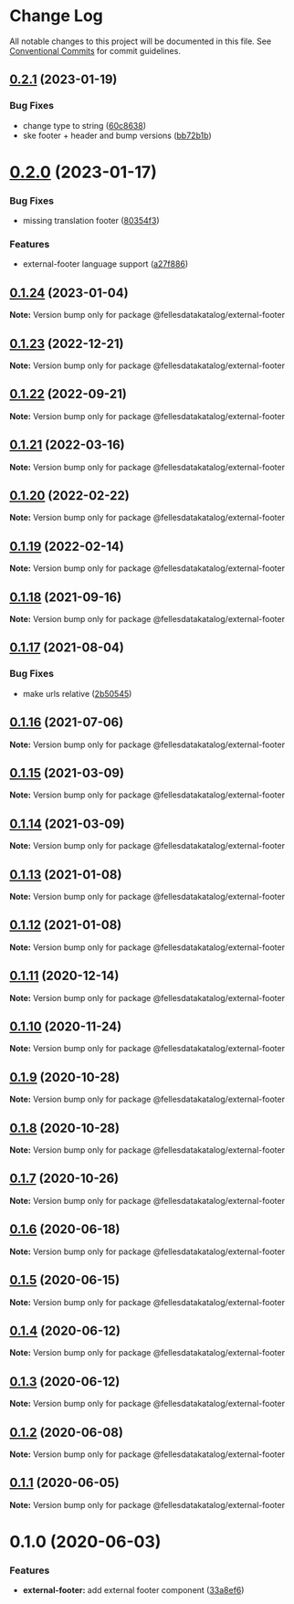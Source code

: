 # Change Log

All notable changes to this project will be documented in this file.
See [Conventional Commits](https://conventionalcommits.org) for commit guidelines.

## [0.2.1](https://github.com/fellesdatakatalog/fdk-kit/compare/@fellesdatakatalog/external-footer@0.2.0...@fellesdatakatalog/external-footer@0.2.1) (2023-01-19)


### Bug Fixes

* change type to string ([60c8638](https://github.com/fellesdatakatalog/fdk-kit/commit/60c863852fc3b73d51460f06874eb685207feebf))
* ske footer + header and bump versions ([bb72b1b](https://github.com/fellesdatakatalog/fdk-kit/commit/bb72b1b84f8552d620fc4f41f887f06899310c7c))





# [0.2.0](https://github.com/fellesdatakatalog/fdk-kit/compare/@fellesdatakatalog/external-footer@0.1.24...@fellesdatakatalog/external-footer@0.2.0) (2023-01-17)


### Bug Fixes

* missing translation footer ([80354f3](https://github.com/fellesdatakatalog/fdk-kit/commit/80354f3ff06e7e2bdbf43736b6400a68aad65d28))


### Features

* external-footer language support ([a27f886](https://github.com/fellesdatakatalog/fdk-kit/commit/a27f886456d99622c48207eb32594862d0da2784))





## [0.1.24](https://github.com/fellesdatakatalog/fdk-kit/compare/@fellesdatakatalog/external-footer@0.1.23...@fellesdatakatalog/external-footer@0.1.24) (2023-01-04)

**Note:** Version bump only for package @fellesdatakatalog/external-footer





## [0.1.23](https://github.com/fellesdatakatalog/fdk-kit/compare/@fellesdatakatalog/external-footer@0.1.22...@fellesdatakatalog/external-footer@0.1.23) (2022-12-21)

**Note:** Version bump only for package @fellesdatakatalog/external-footer





## [0.1.22](https://github.com/fellesdatakatalog/fdk-kit/compare/@fellesdatakatalog/external-footer@0.1.21...@fellesdatakatalog/external-footer@0.1.22) (2022-09-21)

**Note:** Version bump only for package @fellesdatakatalog/external-footer





## [0.1.21](https://github.com/fellesdatakatalog/fdk-kit/compare/@fellesdatakatalog/external-footer@0.1.20...@fellesdatakatalog/external-footer@0.1.21) (2022-03-16)

**Note:** Version bump only for package @fellesdatakatalog/external-footer





## [0.1.20](https://github.com/fellesdatakatalog/fdk-kit/compare/@fellesdatakatalog/external-footer@0.1.19...@fellesdatakatalog/external-footer@0.1.20) (2022-02-22)

**Note:** Version bump only for package @fellesdatakatalog/external-footer





## [0.1.19](https://github.com/fellesdatakatalog/fdk-kit/compare/@fellesdatakatalog/external-footer@0.1.18...@fellesdatakatalog/external-footer@0.1.19) (2022-02-14)

**Note:** Version bump only for package @fellesdatakatalog/external-footer





## [0.1.18](https://github.com/fellesdatakatalog/fdk-kit/compare/@fellesdatakatalog/external-footer@0.1.17...@fellesdatakatalog/external-footer@0.1.18) (2021-09-16)

**Note:** Version bump only for package @fellesdatakatalog/external-footer





## [0.1.17](https://github.com/fellesdatakatalog/fdk-kit/compare/@fellesdatakatalog/external-footer@0.1.16...@fellesdatakatalog/external-footer@0.1.17) (2021-08-04)


### Bug Fixes

* make urls relative ([2b50545](https://github.com/fellesdatakatalog/fdk-kit/commit/2b505453aff415b061f3554dabed64b81bd0f0bd))





## [0.1.16](https://github.com/fellesdatakatalog/fdk-kit/compare/@fellesdatakatalog/external-footer@0.1.15...@fellesdatakatalog/external-footer@0.1.16) (2021-07-06)

**Note:** Version bump only for package @fellesdatakatalog/external-footer





## [0.1.15](https://github.com/fellesdatakatalog/fdk-kit/compare/@fellesdatakatalog/external-footer@0.1.14...@fellesdatakatalog/external-footer@0.1.15) (2021-03-09)

**Note:** Version bump only for package @fellesdatakatalog/external-footer





## [0.1.14](https://github.com/fellesdatakatalog/fdk-kit/compare/@fellesdatakatalog/external-footer@0.1.13...@fellesdatakatalog/external-footer@0.1.14) (2021-03-09)

**Note:** Version bump only for package @fellesdatakatalog/external-footer





## [0.1.13](https://github.com/fellesdatakatalog/fdk-kit/compare/@fellesdatakatalog/external-footer@0.1.12...@fellesdatakatalog/external-footer@0.1.13) (2021-01-08)

**Note:** Version bump only for package @fellesdatakatalog/external-footer





## [0.1.12](https://github.com/fellesdatakatalog/fdk-kit/compare/@fellesdatakatalog/external-footer@0.1.11...@fellesdatakatalog/external-footer@0.1.12) (2021-01-08)

**Note:** Version bump only for package @fellesdatakatalog/external-footer





## [0.1.11](https://github.com/fellesdatakatalog/fdk-kit/compare/@fellesdatakatalog/external-footer@0.1.10...@fellesdatakatalog/external-footer@0.1.11) (2020-12-14)

**Note:** Version bump only for package @fellesdatakatalog/external-footer





## [0.1.10](https://github.com/fellesdatakatalog/fdk-kit/compare/@fellesdatakatalog/external-footer@0.1.9...@fellesdatakatalog/external-footer@0.1.10) (2020-11-24)

**Note:** Version bump only for package @fellesdatakatalog/external-footer





## [0.1.9](https://github.com/fellesdatakatalog/fdk-kit/compare/@fellesdatakatalog/external-footer@0.1.8...@fellesdatakatalog/external-footer@0.1.9) (2020-10-28)

**Note:** Version bump only for package @fellesdatakatalog/external-footer





## [0.1.8](https://github.com/fellesdatakatalog/fdk-kit/compare/@fellesdatakatalog/external-footer@0.1.7...@fellesdatakatalog/external-footer@0.1.8) (2020-10-28)

**Note:** Version bump only for package @fellesdatakatalog/external-footer





## [0.1.7](https://github.com/fellesdatakatalog/fdk-kit/compare/@fellesdatakatalog/external-footer@0.1.6...@fellesdatakatalog/external-footer@0.1.7) (2020-10-26)

**Note:** Version bump only for package @fellesdatakatalog/external-footer





## [0.1.6](https://github.com/fellesdatakatalog/fdk-kit/compare/@fellesdatakatalog/external-footer@0.1.5...@fellesdatakatalog/external-footer@0.1.6) (2020-06-18)

**Note:** Version bump only for package @fellesdatakatalog/external-footer





## [0.1.5](https://github.com/fellesdatakatalog/fdk-kit/compare/@fellesdatakatalog/external-footer@0.1.4...@fellesdatakatalog/external-footer@0.1.5) (2020-06-15)

**Note:** Version bump only for package @fellesdatakatalog/external-footer





## [0.1.4](https://github.com/fellesdatakatalog/fdk-kit/compare/@fellesdatakatalog/external-footer@0.1.3...@fellesdatakatalog/external-footer@0.1.4) (2020-06-12)

**Note:** Version bump only for package @fellesdatakatalog/external-footer





## [0.1.3](https://github.com/fellesdatakatalog/fdk-kit/compare/@fellesdatakatalog/external-footer@0.1.2...@fellesdatakatalog/external-footer@0.1.3) (2020-06-12)

**Note:** Version bump only for package @fellesdatakatalog/external-footer





## [0.1.2](https://github.com/fellesdatakatalog/fdk-kit/compare/@fellesdatakatalog/external-footer@0.1.1...@fellesdatakatalog/external-footer@0.1.2) (2020-06-08)

**Note:** Version bump only for package @fellesdatakatalog/external-footer





## [0.1.1](https://github.com/fellesdatakatalog/fdk-kit/compare/@fellesdatakatalog/external-footer@0.1.0...@fellesdatakatalog/external-footer@0.1.1) (2020-06-05)

**Note:** Version bump only for package @fellesdatakatalog/external-footer





# 0.1.0 (2020-06-03)


### Features

* **external-footer:** add external footer component ([33a8ef6](https://github.com/fellesdatakatalog/fdk-kit/commit/33a8ef65ef8ca37bccfae4b0c14fa226b25cc8e9))
